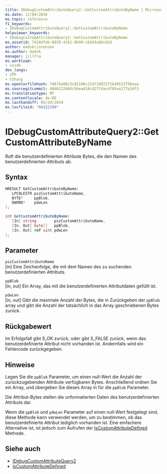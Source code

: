```yaml
---
title: IDebugCustomAttributeQuery2::GetCustomAttributeByName | Microsoft Docs
ms.date: 11/04/2016
ms.topic: reference
f1_keywords:
- IDebugCustomAttributeQuery2::GetCustomAttributeByName
helpviewer_keywords:
- IDebugCustomAttributeQuery2::GetCustomAttributeByName
ms.assetid: 7428dfeb-8929-41b2-9b99-cb343a86c02d
author: madskristensen
ms.author: madsk
manager: jillfra
ms.workload:
- vssdk
dev_langs:
- CPP
- CSharp
ms.openlocfilehash: 7d874a00c3c82108c224f18922f2b4853279beaa
ms.sourcegitcommit: 40d612240dc5bea418cd27fdacdf85ea177e2df3
ms.translationtype: MT
ms.contentlocale: de-DE
ms.lasthandoff: 05/29/2019
ms.locfileid: "66322199"
---
```

# <a name="idebugcustomattributequery2getcustomattributebyname"></a>IDebugCustomAttributeQuery2::GetCustomAttributeByName
Ruft die benutzerdefinierten Attribute Bytes, die den Namen des benutzerdefinierten Attributs ab.

## <a name="syntax"></a>Syntax

```cpp
HRESULT GetCustomAttributeByName( 
   LPCOLESTR pszCustomAttributeName,
   BYTE*     ppBlob,
   DWORD*    pdwLen
);
```

```csharp
int GetCustomAttributeByName(
   [In] string        pszCustomAttributeName,
   [In, Out] byte[]   ppBlob,
   [In, Out] ref uint pdwLen
);
```

## <a name="parameters"></a>Parameter
`pszCustomAttributeName`\
[in] Eine Zeichenfolge, die mit dem Namen des zu suchenden benutzerdefinierten Attributs.

`ppBlob`\
[in, out] Ein Array, das mit die benutzerdefinierten Attributdaten gefüllt ist.

`pdwLen`\
[in, out] Gibt die maximale Anzahl der Bytes, die in Zurückgeben der `ppBlob` array und gibt die Anzahl der tatsächlich in das Array geschriebenen Bytes zurück.

## <a name="return-value"></a>Rückgabewert
 Im Erfolgsfall gibt S_OK zurück, oder gibt S_FALSE zurück, wenn das benutzerdefinierte Attribut nicht vorhanden ist. Andernfalls wird ein Fehlercode zurückgegeben.

## <a name="remarks"></a>Hinweise
 Legen Sie die `ppBlob` Parameter, um einen null-Wert die Anzahl der zurückzugebenden Attribute verfügbaren Bytes. Anschließend ordnen Sie ein Array, und übergeben Sie dieses Array in für die `ppBlob` Parameter.

 Die Attribut-Bytes stellen die unformatierten Daten des benutzerdefinierten Attributs dar.

 Wenn die `ppBlob` und `pdwLen` Parameter auf einen null-Wert festgelegt sind, diese Methode kann verwendet werden, um zu bestimmen, ob das benutzerdefinierte Attribut lediglich vorhanden ist. Eine einfachere Alternative ist, ist jedoch zum Aufrufen der [IsCustomAttributeDefined](../../../extensibility/debugger/reference/idebugcustomattributequery2-iscustomattributedefined.md) Methode.

## <a name="see-also"></a>Siehe auch
- [IDebugCustomAttributeQuery2](../../../extensibility/debugger/reference/idebugcustomattributequery2.md)
- [IsCustomAttributeDefined](../../../extensibility/debugger/reference/idebugcustomattributequery2-iscustomattributedefined.md)